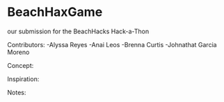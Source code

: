 # BeachHaxGame
our submission for the BeachHacks Hack-a-Thon

Contributors:
  -Alyssa Reyes
  -Anai Leos
  -Brenna Curtis
  -Johnathat Garcia Moreno

Concept:

Inspiration:

Notes:

